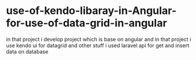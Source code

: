 # use-of-kendo-libaray-in-Angular-for-use-of-data-grid-in-angular
in that project i develop project which is base on angular and in that project i use kendo ui for datagrid and other stuff i used laravel api for get and insert data on database
